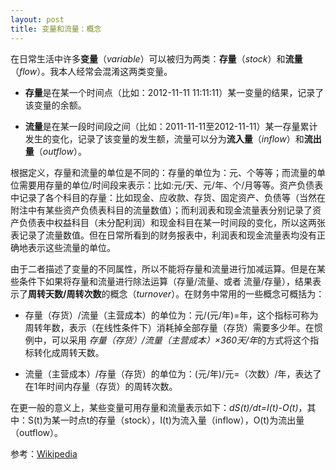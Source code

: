 ```yaml
---
layout: post
title: 变量和流量：概念
---
```


在日常生活中许多**变量**（*variable*）可以被归为两类：**存量**（*stock*）和**流量**（*flow*）。我本人经常会混淆这两类变量。

* **存量**是在某一个时间点（比如：2012-11-11 11:11:11）某一变量的结果，记录了该变量的余额。

* **流量**是在某一段时间段之间（比如：2011-11-11至2012-11-11）某一存量累计发生的变化，记录了该变量的发生额，流量可以分为**流入量**（*inflow*）和**流出量**（*outflow*）。

根据定义，存量和流量的单位是不同的：存量的单位为：元、个等等；而流量的单位需要用存量的单位/时间段来表示：比如:元/天、元/年、个/月等等。资产负债表中记录了各个科目的存量：比如现金、应收款、存货、固定资产、负债等（当然在附注中有某些资产负债表科目的流量数值）；而利润表和现金流量表分别记录了资产负债表中权益科目（未分配利润）和现金科目在某一时间段的变化，所以这两张表记录了流量数值。但在日常所看到的财务报表中，利润表和现金流量表均没有正确地表示这些流量的单位。

由于二者描述了变量的不同属性，所以不能将存量和流量进行加减运算。但是在某些条件下如果将存量和流量进行除法运算（存量/流量、或者 流量/存量），结果表示了**周转天数/周转次数**的概念（*turnover*）。在财务中常用的一些概念可概括为：

* 存量（存货）/流量（主营成本）的单位为：元/(元/年)=年，这个指标可称为周转年数，表示（在线性条件下）消耗掉全部存量（存货）需要多少年。在惯例中，可以采用 *存量（存货）/流量（主营成本）×360天/年*的方式将这个指标转化成周转天数。

* 流量（主营成本）/存量（存货）的单位为：(元/年)/元=（次数）/年，表达了在1年时间内存量（存货）的周转次数。

在更一般的意义上，某些变量可用存量和流量表示如下：*dS(t)/dt=I(t)-O(t)*，其中：S(t)为某一时点t的存量（stock），I(t)为流入量（inflow），O(t)为流出量（outflow）。


参考：[Wikipedia](http://http://en.wikipedia.org/wiki/Stock_and_flow "Wikipedia")